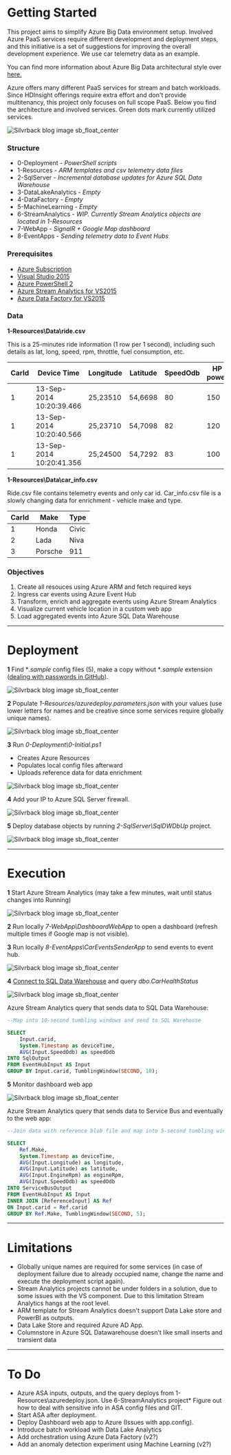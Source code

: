 # Getting Started

This project aims to simplify Azure Big Data environment setup. Involved Azure PaaS services require different development and deployment steps, and this initiative is a set of suggestions for improving the overall development experience. We use car telemetry data as an example. 

You can find more information about Azure Big Data architectural style over [here.](https://docs.microsoft.com/en-us/azure/architecture/guide/architecture-styles/big-data)

Azure offers many different PaaS services for stream and batch workloads. Since HDInsight offerings require extra effort and don't provide multitenancy, this project only focuses on full scope PaaS. Below you find the architecture and involved services. Green dots mark currently utilized services. 


![Silvrback blog image sb_float_center](https://silvrback.s3.amazonaws.com/uploads/63050ce6-d2f8-4e8c-a610-5184abdaac73/Azure%20Big%20Data%20(1).png)


### Structure

* 0-Deployment - *PowerShell scripts*
* 1-Resources - *ARM templates and csv telemetry data files*
* 2-SqlServer - *Incremental database updates for Azure SQL Data Warehouse*
* 3-DataLakeAnalytics - *Empty*
* 4-DataFactory - *Empty*
* 5-MachineLearning - *Empty*
* 6-StreamAnalytics  - *WIP. Currently Stream Analytics objects are located in 1-Resources*
* 7-WebApp - *SignalR + Google Map dashboard*
* 8-EventApps - *Sending telemetry data to Event Hubs*

### Prerequisites
* [Azure Subscription](https://azure.microsoft.com/en-us/free/)
* [Visual Studio 2015](https://www.visualstudio.com/vs/older-downloads/)
* [Azure PowerShell 2](https://docs.microsoft.com/en-us/powershell/azure/overview?view=azurermps-4.4.0)
* [Azure Stream Analytics for VS2015](https://docs.microsoft.com/en-us/azure/stream-analytics/stream-analytics-tools-for-visual-studio)
* [Azure Data Factory for VS2015](https://marketplace.visualstudio.com/items?itemName=AzureDataFactory.MicrosoftAzureDataFactoryToolsforVisualStudio2015)

### Data

**1-Resources\Data\ride.csv**

This is a 25-minutes ride information (1 row per 1 second), including such details as lat, long, speed, rpm, throttle, fuel consumption, etc.  

| CarId | Device Time				| Longitude | Latitude	| SpeedOdb	| HP power	| ...	|
| ---	|-------------------------- | --------- | ---------	| --------- | --------- | ----- |
| 1		| 13-Sep-2014 10:20:39.466	| 25,23510	| 54,6698	| 80		| 150		| ...	|
| 1		| 13-Sep-2014 10:20:40.566	| 25,23710	| 54,7098	| 82		| 120		| ...	|
| 1		| 13-Sep-2014 10:20:41.356	| 25,24500	| 54,7292	| 83		| 100		| ...	|

**1-Resources\Data\car_info.csv**

Ride.csv file contains telemetry events and only car id. Car_info.csv file is a slowly changing data for enrichment - vehicle make and type. 

| CarId | Make		| Type	|
| ---	|-----------| ----- |
| 1		| Honda		| Civic |
| 2		| Lada      | Niva	|
| 3		| Porsche	| 911	|

### Objectives
1. Create all resouces using Azure ARM and fetch required keys 
2. Ingress car events using Azure Event Hub
3. Transform, enrich and aggregate events using Azure Stream Analytics
4. Visualize current vehicle location in a custom web app
5. Load aggregated events into Azure SQL Data Warehouse

---

# Deployment

**1** Find **.sample* config files (5), make a copy without **.sample* extension ([dealing with passwords in GitHub](https://stackoverflow.com/questions/2397822/what-is-the-best-practice-for-dealing-with-passwords-in-github)). 


![Silvrback blog image sb_float_center](https://silvrback.s3.amazonaws.com/uploads/7c2cf059-cdda-4a2a-b53a-03ca2a28930b/1-Resources.jpg)


**2** Populate *1-Resources/azuredeploy.parameters.json* with your values (use lower letters for names and be creative since some services require globally unique names).


![Silvrback blog image sb_float_center](https://silvrback.s3.amazonaws.com/uploads/809f97d3-b069-480e-b916-9b69826f61bf/azure-big-data-starter%20-%20Microsoft%20Visual%20Studio_2_medium.jpg)


**3** Run *0-Deployment\0-Initial.ps1* 
- Creates Azure Resources
- Populates local config files afterward
- Uploads reference data for data enrichment


![Silvrback blog image sb_float_center](https://silvrback.s3.amazonaws.com/uploads/9ea79981-d6e0-4c56-8ffd-9a02070a9b21/StreamAnalyticsDemo%20-%20Microsoft%20Azure%20-%20Google%20Chrome_2_medium.jpg)


**4** Add your IP to Azure SQL Server firewall.


![Silvrback blog image sb_float_center](https://silvrback.s3.amazonaws.com/uploads/b7369b26-9dc2-4cbf-b24b-f4e10bbdf0e7/Firewall%20settings%20-%20Microsoft%20Azure%20-%20Google%20Chrome_medium.jpg)


**5** Deploy database objects by running *2-SqlServer\SqlDWDbUp* project.


![Silvrback blog image sb_float_center](https://silvrback.s3.amazonaws.com/uploads/c6c2dff4-f1b8-447c-8114-c2456df52baf/fileCCodeGitazure-big-data-starter2-SqlServerSqlDWDbUpbinDebugDataWarehouseDbUp.EXE.jpg)
 

---

# Execution

**1** Start Azure Stream Analytics (may take a few minutes, wait until status changes into Running)


![Silvrback blog image sb_float_center](https://silvrback.s3.amazonaws.com/uploads/3ff6cce3-8361-4e16-8ab0-75e88b678515/ridesasajob%20-%20Microsoft%20Azure%20-%20Google%20Chrome.jpg)


**2** Run locally *7-WebApp\DashboardWebApp* to open a dashboard (refresh multiple times if Google map is not visible).


**3** Run locally *8-EventApps\CarEventsSenderApp* to send events to event hub.


![Silvrback blog image sb_float_center](https://silvrback.s3.amazonaws.com/uploads/780d84dd-0efe-45a7-809f-64985e1ad324/fileCCodeGitazure-big-data-starter8-EventAppsCarEventsSenderAppbinDebugazure-patterns-big-data.EXE.jpg)


**4** [Connect to SQL Data Warehouse](https://docs.microsoft.com/en-us/azure/sql-data-warehouse/sql-data-warehouse-query-visual-studio) and query *dbo.CarHealthStatus*


![Silvrback blog image sb_float_center](https://silvrback.s3.amazonaws.com/uploads/3846e1d4-b095-47aa-88af-08da9e53da62/azure-big-data-starter%20(Running)%20-%20Microsoft%20Visual%20Studio.jpg)


Azure Stream Analytics query that sends data to SQL Data Warehouse:

```sql
--Map into 10-second tumbling windows and send to SQL Warehouse

SELECT 
	Input.carid, 
	System.Timestamp as deviceTime,
	AVG(Input.SpeedOdb) as speedOdb
INTO SqlOutput 
FROM EventHubInput AS Input
GROUP BY Input.carid, TumblingWindow(SECOND, 10);
```

**5** Monitor dashboard web app


![Silvrback blog image sb_float_center](https://silvrback.s3.amazonaws.com/uploads/d7a731c5-3b29-4c71-9d27-e8fc605a40c2/localhost11282%20-%20Google%20Chrome_medium.jpg)


Azure Stream Analytics query that sends data to Service Bus and eventually to the web app:

```sql
--Join data with reference blob file and map into 5-second tumbling windows.

SELECT
    Ref.Make,
    System.Timestamp as deviceTime,
    AVG(Input.Longitude) as longitude,
    AVG(Input.Latitude) as latitude,
    AVG(Input.EngineRpm) as engineRpm,
    AVG(Input.SpeedOdb) as speedOdb
INTO ServiceBusOutput 
FROM EventHubInput AS Input
INNER JOIN [ReferenceInput] AS Ref
ON Input.carid = Ref.carid
GROUP BY Ref.Make, TumblingWindow(SECOND, 5);
```


---

# Limitations
* Globally unique names are required for some services (in case of deployment failure due to already occupied name, change the name and execute the deployment script again).
* Stream Analytics projects cannot be under folders in a solution, due to some issues with the VS component. Due to this limitation Stream Analytics hangs at the root level.
* ARM template for Stream Analytics doesn't support Data Lake store and PowerBI as outputs. 
* Data Lake Store and required Azure AD App.
* Columnstore in Azure SQL Datawarehouse doesn't like small inserts and transient data 
 
---

# To Do
* Azure ASA inputs, outputs, and the query deploys from 1-Resources\azuredeploy.json. Use 6-StreamAnalytics project* Figure out how to deal with sensitive info in ASA config files and GIT.
* Start ASA after deployment. 
* Deploy Dashboard web app to Azure (Issues with app.config).
* Introduce batch workload with Data Lake Analytics 
* Add orchestration using Azure Data Factory (v2?)
* Add an anomaly detection experiment using Machine Learning (v2?)